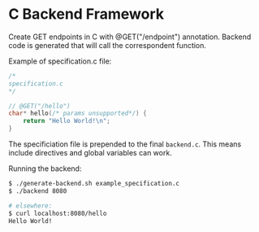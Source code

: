 # C Backend Framework
Create GET endpoints in C with @GET("/endpoint") annotation. Backend code is generated that will call the correspondent function.

Example of specification.c file:

```c
/*
specification.c
*/

// @GET("/hello")
char* hello(/* params unsupported*/) {
    return "Hello World!\n";
}
```

The specificiation file is prepended to the final `backend.c`. This means include directives and global variables can work.

Running the backend:
```bash
$ ./generate-backend.sh example_specification.c
$ ./backend 8080

# elsewhere:
$ curl localhost:8080/hello
Hello World!
```


